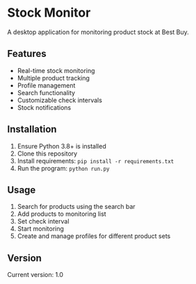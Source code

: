 # Stock Monitor

A desktop application for monitoring product stock at Best Buy.

## Features
- Real-time stock monitoring
- Multiple product tracking
- Profile management
- Search functionality
- Customizable check intervals
- Stock notifications

## Installation
1. Ensure Python 3.8+ is installed
2. Clone this repository
3. Install requirements: `pip install -r requirements.txt`
4. Run the program: `python run.py`

## Usage
1. Search for products using the search bar
2. Add products to monitoring list
3. Set check interval
4. Start monitoring
5. Create and manage profiles for different product sets

## Version
Current version: 1.0 